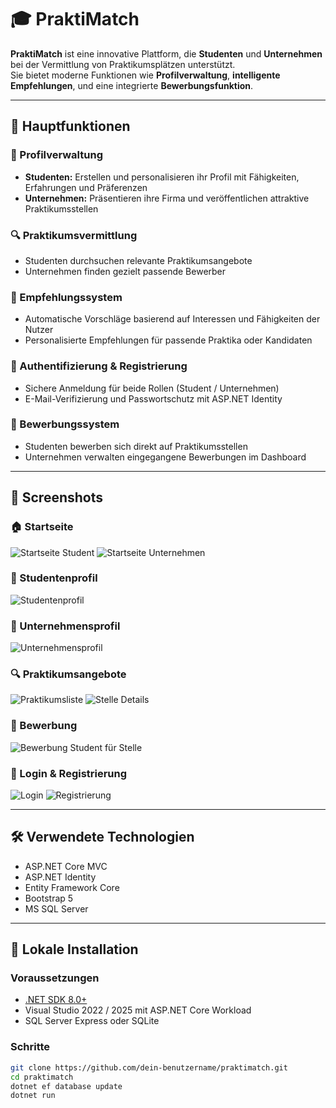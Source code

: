 # 🎓 PraktiMatch

**PraktiMatch** ist eine innovative Plattform, die **Studenten** und **Unternehmen** bei der Vermittlung von Praktikumsplätzen unterstützt.  
Sie bietet moderne Funktionen wie **Profilverwaltung**, **intelligente Empfehlungen**, und eine integrierte **Bewerbungsfunktion**.

---

## 🚀 Hauptfunktionen

### 👤 Profilverwaltung

- **Studenten:** Erstellen und personalisieren ihr Profil mit Fähigkeiten, Erfahrungen und Präferenzen
- **Unternehmen:** Präsentieren ihre Firma und veröffentlichen attraktive Praktikumsstellen

### 🔍 Praktikumsvermittlung

- Studenten durchsuchen relevante Praktikumsangebote
- Unternehmen finden gezielt passende Bewerber

### 🤖 Empfehlungssystem

- Automatische Vorschläge basierend auf Interessen und Fähigkeiten der Nutzer
- Personalisierte Empfehlungen für passende Praktika oder Kandidaten

### 🔐 Authentifizierung & Registrierung

- Sichere Anmeldung für beide Rollen (Student / Unternehmen)
- E-Mail-Verifizierung und Passwortschutz mit ASP.NET Identity

### 📝 Bewerbungssystem

- Studenten bewerben sich direkt auf Praktikumsstellen
- Unternehmen verwalten eingegangene Bewerbungen im Dashboard

---

## 📸 Screenshots

### 🏠 Startseite
![Startseite Student](images/HomePageStudent.jpeg)
![Startseite Unternehmen](images/UnternehmenSeiteView.jpeg)

### 👤 Studentenprofil
![Studentenprofil](images/StudentProfile.jpeg)

### 🏢 Unternehmensprofil
![Unternehmensprofil](Assets/images/CompanyProfile.jpeg)

### 🔍 Praktikumsangebote
![Praktikumsliste](images/StelleViewStudent.jpeg)
![Stelle Details](images/StelleDetails.jpeg)


### 📝 Bewerbung
![Bewerbung Student für Stelle](images/BewerbungStelle.jpeg)

### 🔐 Login & Registrierung
![Login](images/Login.jpeg)
![Registrierung](images/Register.jpeg)

---

## 🛠️ Verwendete Technologien

- ASP.NET Core MVC
- ASP.NET Identity
- Entity Framework Core
- Bootstrap 5
- MS SQL Server

---

## 🚧 Lokale Installation

### Voraussetzungen

- [.NET SDK 8.0+](https://dotnet.microsoft.com/en-us/download)
- Visual Studio 2022 / 2025 mit ASP.NET Core Workload
- SQL Server Express oder SQLite

### Schritte

```bash
git clone https://github.com/dein-benutzername/praktimatch.git
cd praktimatch
dotnet ef database update
dotnet run
